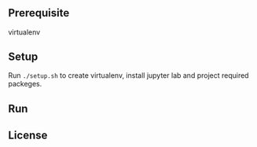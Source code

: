 # 


## Prerequisite
virtualenv

## Setup
Run `./setup.sh` to create virtualenv, install jupyter lab and project required packeges.

## Run


## License
